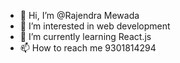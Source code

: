 - 👋 Hi, I’m @Rajendra Mewada
- 👀 I’m interested in web development
- 🌱 I’m currently learning React.js
- 📫 How to reach me 9301814294

<!---
Rajendra93971/Rajendra93971 is a ✨ special ✨ repository because its `README.md` (this file) appears on your GitHub profile.
You can click the Preview link to take a look at your changes.
--->
